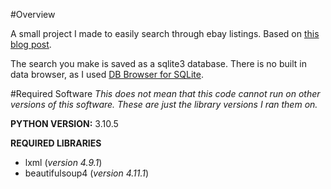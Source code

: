 #Overview

A small project I made to easily search through ebay listings.
Based on [this blog post](https://dev.to/dmitryzub/scrape-ebay-search-with-python-2h22).

The search you make is saved as a sqlite3 database.
There is no built in data browser, as I used [DB Browser for SQLite](https://sqlitebrowser.org/).

#Required Software
*This does not mean that this code cannot run on other versions of this software.*
*These are just the library versions I ran them on.*

**PYTHON VERSION:** 3.10.5

**REQUIRED LIBRARIES**
- lxml (*version 4.9.1*)
- beautifulsoup4 (*version 4.11.1*)

